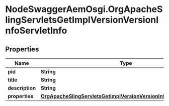 # NodeSwaggerAemOsgi.OrgApacheSlingServletsGetImplVersionVersionInfoServletInfo

## Properties
Name | Type | Description | Notes
------------ | ------------- | ------------- | -------------
**pid** | **String** |  | [optional] 
**title** | **String** |  | [optional] 
**description** | **String** |  | [optional] 
**properties** | [**OrgApacheSlingServletsGetImplVersionVersionInfoServletProperties**](OrgApacheSlingServletsGetImplVersionVersionInfoServletProperties.md) |  | [optional] 


